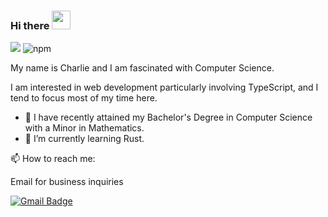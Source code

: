 ### Hi there <img src="https://raw.githubusercontent.com/aemmadi/aemmadi/master/wave.gif" width="30px">

![](https://komarev.com/ghpvc/?username=CM-IV&color=red)
![npm](https://img.shields.io/badge/NPM-%40cm--iv-red)

My name is Charlie and I am fascinated with Computer Science.

I am interested in web development particularly involving TypeScript, and I tend to focus most of my time here.

- 🔭 I have recently attained my Bachelor's Degree in Computer Science with a Minor in Mathematics. 
- 👯 I’m currently learning Rust.

📫 How to reach me:

Email for business inquiries

[![Gmail Badge](https://img.shields.io/badge/-chuck@civdev.xyz-c14438?style=flat-square&logo=Gmail&logoColor=white&link=mailto:chuck@civdev.xyz)](mailto:chuck@civdev.xyz)
